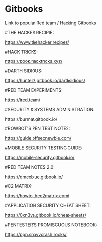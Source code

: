# Gitbooks
Link to popular Red team / Hacking Gitbooks


#THE HACKER RECIPIE:

https://www.thehacker.recipes/

#HACK TRICKS:

https://book.hacktricks.xyz/

#DARTH SIDIOUS:

https://hunter2.gitbook.io/darthsidious/

#RED TEAM EXPERIMENTS:

https://ired.team/

#SECURITY & SYSTEMS ADMINISTRATION:

https://burmat.gitbook.io/

#ROWBOT'S PEN TEST NOTES:

https://guide.offsecnewbie.com/

#MOBILE SECURITY TESTING GUIDE:

https://mobile-security.gitbook.io/

#RED TEAM NOTES 2.0:

https://dmcxblue.gitbook.io/

#C2 MATRIX:

https://howto.thec2matrix.com/

#APPLICATION SECURITY CHEAT SHEET:

https://0xn3va.gitbook.io/cheat-sheets/

#PENTESTER'S PROMISCUOUS NOTEBOOK:

https://ppn.snovvcrash.rocks/

